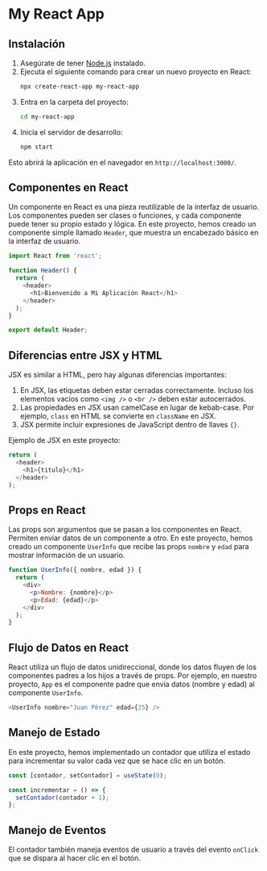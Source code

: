 
# My React App

## Instalación

1. Asegúrate de tener [Node.js](https://nodejs.org) instalado.
2. Ejecuta el siguiente comando para crear un nuevo proyecto en React:
   ```bash
   npx create-react-app my-react-app
   ```
3. Entra en la carpeta del proyecto:
   ```bash
   cd my-react-app
   ```
4. Inicia el servidor de desarrollo:
   ```bash
   npm start
   ```

Esto abrirá la aplicación en el navegador en `http://localhost:3000/`.

## Componentes en React

Un componente en React es una pieza reutilizable de la interfaz de usuario. Los componentes pueden ser clases o funciones, y cada componente puede tener su propio estado y lógica. En este proyecto, hemos creado un componente simple llamado `Header`, que muestra un encabezado básico en la interfaz de usuario.

```javascript
import React from 'react';

function Header() {
  return (
    <header>
      <h1>Bienvenido a Mi Aplicación React</h1>
    </header>
  );
}

export default Header;
```

## Diferencias entre JSX y HTML

JSX es similar a HTML, pero hay algunas diferencias importantes:

1. En JSX, las etiquetas deben estar cerradas correctamente. Incluso los elementos vacíos como `<img />` o `<br />` deben estar autocerrados.
2. Las propiedades en JSX usan camelCase en lugar de kebab-case. Por ejemplo, `class` en HTML se convierte en `className` en JSX.
3. JSX permite incluir expresiones de JavaScript dentro de llaves `{}`.

Ejemplo de JSX en este proyecto:

```javascript
return (
  <header>
    <h1>{titulo}</h1>
  </header>
);
```

## Props en React

Las props son argumentos que se pasan a los componentes en React. Permiten enviar datos de un componente a otro. En este proyecto, hemos creado un componente `UserInfo` que recibe las props `nombre` y `edad` para mostrar información de un usuario.

```javascript
function UserInfo({ nombre, edad }) {
  return (
    <div>
      <p>Nombre: {nombre}</p>
      <p>Edad: {edad}</p>
    </div>
  );
}
```

## Flujo de Datos en React

React utiliza un flujo de datos unidireccional, donde los datos fluyen de los componentes padres a los hijos a través de props. Por ejemplo, en nuestro proyecto, `App` es el componente padre que envía datos (nombre y edad) al componente `UserInfo`.

```javascript
<UserInfo nombre="Juan Pérez" edad={25} />
```

## Manejo de Estado

En este proyecto, hemos implementado un contador que utiliza el estado para incrementar su valor cada vez que se hace clic en un botón.

```javascript
const [contador, setContador] = useState(0);

const incrementar = () => {
  setContador(contador + 1);
};
```

## Manejo de Eventos

El contador también maneja eventos de usuario a través del evento `onClick` que se dispara al hacer clic en el botón.
